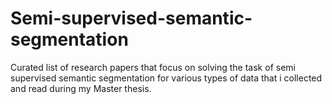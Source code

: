 # Semi-supervised-semantic-segmentation
Curated list of research papers that focus on solving the task of semi supervised semantic segmentation for various types of data that i collected and read during my Master thesis.
